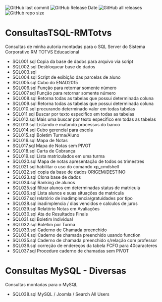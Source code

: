<img alt="GitHub last commit" src="https://img.shields.io/github/last-commit/bitts/Consultas-SQL"> <img alt="GitHub Release Date" src="https://img.shields.io/github/release-date/bitts/Consultas-SQL"> <img alt="GitHub all releases" src="https://img.shields.io/github/downloads/bitts/Consultas-SQL/total"> 
<img alt="GitHub repo size" src="https://img.shields.io/github/repo-size/bitts/Consultas-SQL">


# ConsultasTSQL-RMTotvs
Consultas de minha autoria montadas para o SQL Server do Sistema Corporativo RM TOTVS Educacional


- SQL001.sql Copia da base de dados para arquivo via script
- SQL002.sql Desbloquear base de dados
- SQL003.sql 
- SQL004.sql Script de exibição das parcelas de aluno
- SQL005.sql Cubo do ENAD2015
- SQL006.sql Função para retornar somente número
- SQL007.sql Função para retornar somente número
- SQL008.sql Retorna todas as tabelas que possui determinada coluna
- SQL009.sql Retorna todas as tabelas que possui determinada coluna
- SQL010.sql procurando determinado valor em todas tabelas
- SQL011.sql Buscar por texto especifico em todas as tabelas
- SQL012.sql Mais uma buscar por texto especifico em todas as tabelas
- SQL013.sql Listando e matando processos do banco
- SQL014.sql Cubo gerencial para escola
- SQL015.sql Boletim Turma/Aluno
- SQL016.sql Mapa de Notas
- SQL017.sql Mapa de Notas sem PIVOT
- SQL018.sql Carta de Cobrança
- SQL019.sql Lista matriculados em uma turma
- SQL020.sql Mapa de notas apresentação de todos os trimestres
- SQL021.sql habilitar o uso do comando xp_cmdshell
- SQL022.sql copia da base de dados ORIGEM/DESTINO
- SQL023.sql Clona base de dados
- SQL024.sql Ranking de alunos
- SQL025.sql filtrar alunos em determinadas status de matricula
- SQL026.sql Lista alunos e suas situações de matricula
- SQL027.sql relatório de inadimplencia/gratuidades por tipo
- SQL028.sql inadimplencia / dias vencidos e calculos de juros
- SQL029.sql Relatório Notas em Avaliações
- SQL030.sql Ata de Resultados Finais
- SQL031.sql Boletim Individual
- SQL032.sql Boletim por Turma
- SQL033.sql Caderno de Chamada preenchido
- SQL034.sql Caderno de chamada preenchido usando function
- SQL035.sql Caderno de chamada preenchido s/relação com professor
- SQL036.sql correção de endereços da tabela FCFO para 40caracteres
- SQL037.sql Procedure caderno de chamadas sem PIVOT


# Consultas MySQL - Diversas
Consultas montadas para o MySQL
- SQL038.sql MySQL / Joomla / Search All Users
